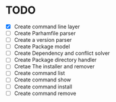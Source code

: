 # TODO

- [x] Create command line layer
- [ ] Create Parhamfile parser
- [ ] Create a version parser
- [ ] Create Package model
- [ ] Create Dependency and conflict solver
- [ ] Create Package directory handler
- [ ] Cretae The installer and remover
- [ ] Create command list
- [ ] Create command show
- [ ] Create command install
- [ ] Create command remove
